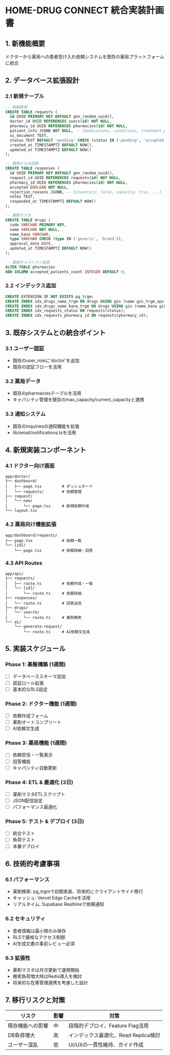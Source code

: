 # HOME-DRUG CONNECT 統合実装計画書

## 1. 新機能概要
ドクターから薬局への患者受け入れ依頼システムを既存の薬局プラットフォームに統合

## 2. データベース拡張設計

### 2.1 新規テーブル

```sql
-- 依頼管理
CREATE TABLE requests (
  id UUID PRIMARY KEY DEFAULT gen_random_uuid(),
  doctor_id UUID REFERENCES users(id) NOT NULL,
  pharmacy_id UUID REFERENCES pharmacies(id) NOT NULL,
  patient_info JSONB NOT NULL, -- {medications, conditions, treatment_plan, notes}
  ai_document TEXT,
  status TEXT DEFAULT 'pending' CHECK (status IN ('pending', 'accepted', 'rejected', 'expired')),
  created_at TIMESTAMPTZ DEFAULT NOW(),
  updated_at TIMESTAMPTZ DEFAULT NOW()
);

-- 薬局からの回答
CREATE TABLE responses (
  id UUID PRIMARY KEY DEFAULT gen_random_uuid(),
  request_id UUID REFERENCES requests(id) NOT NULL,
  pharmacy_id UUID REFERENCES pharmacies(id) NOT NULL,
  accepted BOOLEAN NOT NULL,
  rejection_reasons JSONB, -- {inventory: false, capacity: true, ...}
  notes TEXT,
  responded_at TIMESTAMPTZ DEFAULT NOW()
);

-- 薬剤マスタ
CREATE TABLE drugs (
  code VARCHAR PRIMARY KEY,
  name VARCHAR NOT NULL,
  name_kana VARCHAR,
  type VARCHAR CHECK (type IN ('generic', 'brand')),
  approval_date DATE,
  updated_at TIMESTAMPTZ DEFAULT NOW()
);

-- 薬局キャパシティ拡張
ALTER TABLE pharmacies 
ADD COLUMN accepted_patients_count INTEGER DEFAULT 0;
```

### 2.2 インデックス追加

```sql
CREATE EXTENSION IF NOT EXISTS pg_trgm;
CREATE INDEX idx_drugs_name_trgm ON drugs USING gin (name gin_trgm_ops);
CREATE INDEX idx_drugs_name_kana_trgm ON drugs USING gin (name_kana gin_trgm_ops);
CREATE INDEX idx_requests_status ON requests(status);
CREATE INDEX idx_requests_pharmacy_id ON requests(pharmacy_id);
```

## 3. 既存システムとの統合ポイント

### 3.1 ユーザー認証
- 既存のuser_roleに'doctor'を追加
- 既存の認証フローを活用

### 3.2 薬局データ
- 既存のpharmaciesテーブルを活用
- キャパシティ管理を既存のmax_capacity/current_capacityと連携

### 3.3 通知システム
- 既存のinquiriesの通知機能を拡張
- lib/email/notifications.tsを活用

## 4. 新規実装コンポーネント

### 4.1 ドクター向け画面
```
app/doctor/
├── dashboard/
│   ├── page.tsx         # ダッシュボード
│   └── requests/        # 依頼管理
├── request/
│   └── new/
│       └── page.tsx     # 新規依頼作成
└── layout.tsx
```

### 4.2 薬局向け機能拡張
```
app/dashboard/requests/
├── page.tsx             # 依頼一覧
└── [id]/
    └── page.tsx         # 依頼詳細・回答
```

### 4.3 API Routes
```
app/api/
├── requests/
│   ├── route.ts         # 依頼作成・一覧
│   └── [id]/
│       └── route.ts     # 依頼詳細
├── responses/
│   └── route.ts         # 回答送信
├── drugs/
│   └── search/
│       └── route.ts     # 薬剤検索
└── ai/
    └── generate-request/
        └── route.ts     # AI依頼文生成
```

## 5. 実装スケジュール

### Phase 1: 基盤構築 (1週間)
- [ ] データベーススキーマ追加
- [ ] 認証ロール拡張
- [ ] 基本的なRLS設定

### Phase 2: ドクター機能 (1週間)
- [ ] 依頼作成フォーム
- [ ] 薬剤オートコンプリート
- [ ] AI依頼文生成

### Phase 3: 薬局機能 (1週間)
- [ ] 依頼受信・一覧表示
- [ ] 回答機能
- [ ] キャパシティ自動更新

### Phase 4: ETL & 最適化 (3日)
- [ ] 薬剤マスタETLスクリプト
- [ ] JSON配信設定
- [ ] パフォーマンス最適化

### Phase 5: テスト & デプロイ (3日)
- [ ] 統合テスト
- [ ] 負荷テスト
- [ ] 本番デプロイ

## 6. 技術的考慮事項

### 6.1 パフォーマンス
- 薬剤検索: pg_trgmで初期実装、将来的にクライアントサイド移行
- キャッシュ: Vercel Edge Cacheを活用
- リアルタイム: Supabase Realtimeで依頼通知

### 6.2 セキュリティ
- 患者情報は最小限のみ保存
- RLSで厳格なアクセス制御
- AI生成文書の事前レビュー必須

### 6.3 拡張性
- 薬剤マスタは月次更新で運用開始
- 検索負荷増大時はRedis導入を検討
- 将来的な在庫管理連携を考慮した設計

## 7. 移行リスクと対策

| リスク | 影響 | 対策 |
|-------|------|------|
| 既存機能への影響 | 中 | 段階的デプロイ、Feature Flag活用 |
| DB負荷増大 | 高 | インデックス最適化、Read Replica検討 |
| ユーザー混乱 | 低 | UI/UXの一貫性維持、ガイド作成 |